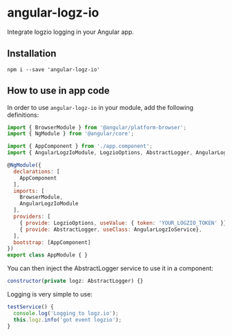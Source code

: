# angular-logz-io

Integrate logzio logging in your Angular app. 

## Installation

`npm i --save 'angular-logz-io'`

## How to use in app code

In order to use `angular-logz-io` in your module, add the following definitions:

```js
import { BrowserModule } from '@angular/platform-browser';
import { NgModule } from '@angular/core';

import { AppComponent } from './app.component';
import { AngularLogzIoModule, LogzioOptions, AbstractLogger, AngularLogzIoService } from 'angular-logz-io';

@NgModule({
  declarations: [
    AppComponent
  ],
  imports: [
    BrowserModule,
    AngularLogzIoModule
  ],
  providers: [
    { provide: LogzioOptions, useValue: { token: 'YOUR_LOGZIO_TOKEN' }},
    { provide: AbstractLogger, useClass: AngularLogzIoService},
  ],
  bootstrap: [AppComponent]
})
export class AppModule { }
```

You can then inject the AbstractLogger service to use it in a component:

```js
constructor(private logz: AbstractLogger) {}
```

Logging is very simple to use:
```js
testService() {
  console.log('Logging to logz.io');
  this.logz.info('got event logzio');
}
```
